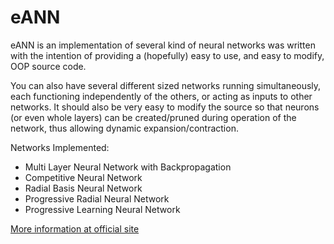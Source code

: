 # eANN

eANN is an implementation of several kind of neural networks was written with the intention of providing a (hopefully) easy to use, and easy to modify, OOP source code.

You can also have several different sized networks running simultaneously, each functioning independently of the others, or acting as inputs to other networks. It should also be very easy to modify the source so that neurons (or even whole layers) can be created/pruned during operation of the network, thus allowing dynamic expansion/contraction.

Networks Implemented:

 * Multi Layer Neural Network with Backpropagation
 * Competitive Neural Network
 * Radial Basis Neural Network
 * Progressive Radial Neural Network
 * Progressive Learning Neural Network

[More information at official site](https://www.eiroca.net/eann)
